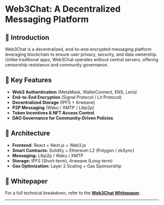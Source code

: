 # Web3Chat: A Decentralized Messaging Platform



## 🚀 Introduction
Web3Chat is a decentralized, end-to-end encrypted messaging platform leveraging blockchain to ensure user privacy, security, and data ownership. Unlike traditional apps, Web3Chat operates without central servers, offering censorship resistance and community governance.



## 🔹 Key Features
- **Web3 Authentication** (MetaMask, WalletConnect, ENS, Lens)
- **End-to-End Encryption** (Signal Protocol / Lit Protocol)
- **Decentralized Storage** (IPFS + Arweave)
- **P2P Messaging** (Waku / XMTP / Libp2p)
- **Token Incentives & NFT Access Control**
- **DAO Governance for Community-Driven Policies**



## 📌 Architecture
- **Frontend:** React + Next.js + Web3.js
- **Smart Contracts:** Solidity + Ethereum L2 (Polygon / zkSync)
- **Messaging:** Libp2p / Waku / XMTP
- **Storage:** IPFS (Short-term), Arweave (Long-term)
- **Gas Optimization:** Layer 2 Scaling + Gas Sponsorship



## 📖 Whitepaper
For a full technical breakdown, refer to the **[Web3Chat Whitepaper](./docs/Whitepaper.md)**.

---